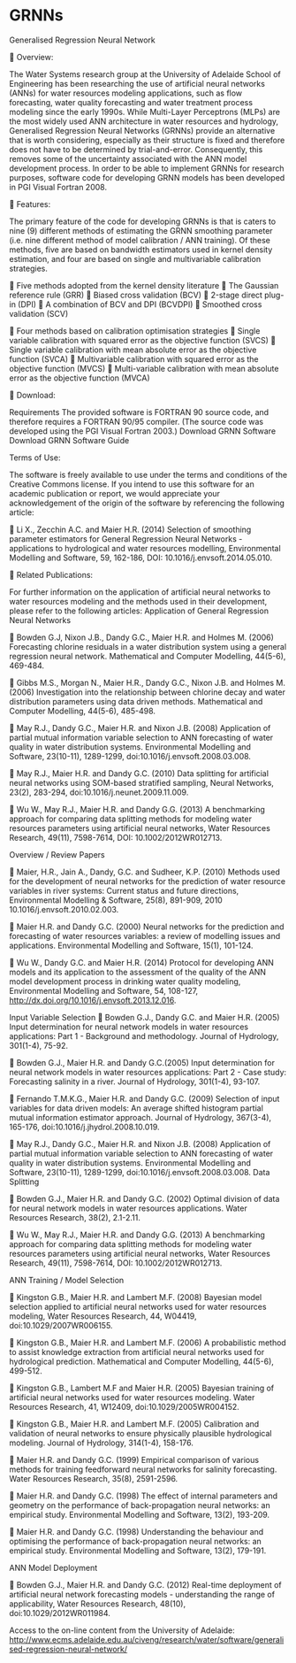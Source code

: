 GRNNs
=====

Generalised Regression Neural Network

	Overview:

The Water Systems research group at the University of Adelaide School of Engineering has been researching the use of artificial neural networks (ANNs) for water resources modeling applications, such as flow forecasting, water quality forecasting and water treatment process modeling since the early 1990s. While Multi-Layer Perceptrons (MLPs) are the most widely used ANN architecture in water resources and hydrology, Generalised Regression Neural Networks (GRNNs) provide an alternative that is worth considering, especially as their structure is fixed and therefore does not have to be determined by trial-and-error. Consequently, this removes some of the uncertainty associated with the ANN model development process. In order to be able to implement GRNNs for research purposes, software code for developing GRNN models has been developed in PGI Visual Fortran 2008.



	Features:

The primary feature of the code for developing GRNNs is that is caters to nine (9) different methods of estimating the GRNN smoothing parameter (i.e. nine different method of model calibration / ANN training). Of these methods, five are based on bandwidth estimators used in kernel density estimation, and four are based on single and multivariable calibration strategies.

	Five methods adopted from the kernel density literature 
	The Gaussian reference rule (GRR)
	Biased cross validation (BCV)
	2-stage direct plug-in (DPI) 
	A combination of BCV and DPI (BCVDPI)
	Smoothed cross validation (SCV)

	Four methods based on calibration optimisation strategies 
	Single variable calibration with squared error as the objective function (SVCS)
	Single variable calibration with mean absolute error as the objective function (SVCA)
	Multivariable calibration with squared error as the objective function (MVCS)
	Multi-variable calibration with mean absolute error as the objective function (MVCA)



	Download:

Requirements
The provided software is FORTRAN 90 source code, and therefore requires a FORTRAN 90/95 compiler. (The source code was developed using the PGI Visual Fortran 2003.)
Download
GRNN Software
Download
GRNN Software Guide



Terms of Use:

The software is freely available to use under the terms and conditions of the Creative Commons license. If you intend to use this software for an academic publication or report, we would appreciate your acknowledgement of the origin of the software by referencing the following article:

	Li X., Zecchin A.C. and Maier H.R. (2014) Selection of smoothing parameter estimators for General Regression Neural Networks - applications to hydrological and water resources modelling, Environmental Modelling and Software, 59, 162-186,  DOI: 10.1016/j.envsoft.2014.05.010.



	Related Publications:

For further information on the application of artificial neural networks to water resources modeling and the methods used in their development, please refer to the following articles:
Application of General Regression Neural Networks

	Bowden G.J, Nixon J.B., Dandy G.C., Maier H.R. and Holmes M. (2006) Forecasting chlorine residuals in a water distribution system using a general regression neural network. Mathematical and Computer Modelling, 44(5-6), 469-484.

	Gibbs M.S., Morgan N., Maier H.R., Dandy G.C., Nixon J.B. and Holmes M. (2006) Investigation into the relationship between chlorine decay and water distribution parameters using data driven methods. Mathematical and Computer Modelling, 44(5-6), 485-498.

	May R.J., Dandy G.C., Maier H.R. and Nixon J.B. (2008) Application of partial mutual information variable selection to ANN forecasting of water quality in water distribution systems. Environmental Modelling and Software, 23(10-11), 1289-1299, doi:10.1016/j.envsoft.2008.03.008.

	May R.J., Maier H.R. and Dandy G.C. (2010) Data splitting for artificial neural networks using SOM-based stratified sampling, Neural Networks, 23(2), 283-294, doi:10.1016/j.neunet.2009.11.009.

	Wu W., May R.J., Maier H.R. and Dandy G.G. (2013) A benchmarking approach for comparing data splitting methods for modeling water resources parameters using artificial neural networks, Water Resources Research, 49(11), 7598-7614, DOI: 10.1002/2012WR012713.

Overview / Review Papers

	Maier, H.R., Jain A., Dandy, G.C. and Sudheer, K.P. (2010) Methods used for the development of neural networks for the prediction of water resource variables in river systems: Current status and future directions, Environmental Modelling & Software, 25(8), 891-909, 2010 10.1016/j.envsoft.2010.02.003.

	Maier H.R. and Dandy G.C. (2000) Neural networks for the prediction and forecasting of water resources variables: a review of modelling issues and applications. Environmental Modelling and Software, 15(1), 101-124.

	Wu W., Dandy G.C. and Maier H.R. (2014) Protocol for developing ANN models and its application to the assessment of the quality of the ANN model development process in drinking water quality modeling, Environmental Modelling and Software, 54, 108-127, http://dx.doi.org/10.1016/j.envsoft.2013.12.016.

Input Variable Selection
	Bowden G.J., Dandy G.C. and Maier H.R. (2005) Input determination for neural network models in water resources applications: Part 1 - Background and methodology. Journal of Hydrology, 301(1-4), 75-92.

	Bowden G.J., Maier H.R. and Dandy G.C.(2005) Input determination for neural network models in water resources applications: Part 2 - Case study: Forecasting salinity in a river. Journal of Hydrology, 301(1-4), 93-107.

	Fernando T.M.K.G., Maier H.R. and Dandy G.C. (2009) Selection of input variables for data driven models: An average shifted histogram partial mutual information estimator approach. Journal of Hydrology, 367(3-4), 165-176, doi:10.1016/j.jhydrol.2008.10.019.

	May R.J., Dandy G.C., Maier H.R. and Nixon J.B. (2008) Application of partial mutual information variable selection to ANN forecasting of water quality in water distribution systems. Environmental Modelling and Software, 23(10-11), 1289-1299, doi:10.1016/j.envsoft.2008.03.008.
Data Splitting

	Bowden G.J., Maier H.R. and Dandy G.C. (2002) Optimal division of data for neural network models in water resources applications. Water Resources Research, 38(2), 2.1-2.11.

	Wu W., May R.J., Maier H.R. and Dandy G.G. (2013) A benchmarking approach for comparing data splitting methods for modeling water resources parameters using artificial neural networks, Water Resources Research, 49(11), 7598-7614, DOI: 10.1002/2012WR012713.

ANN Training / Model Selection

	Kingston G.B., Maier H.R. and Lambert M.F. (2008) Bayesian model selection applied to artificial neural networks used for water resources modeling, Water Resources Research, 44, W04419, doi:10.1029/2007WR006155.

	Kingston G.B., Maier H.R. and Lambert M.F. (2006) A probabilistic method to assist knowledge extraction from artificial neural networks used for hydrological prediction. Mathematical and Computer Modelling, 44(5-6), 499-512.

	Kingston G.B., Lambert M.F and Maier H.R. (2005) Bayesian training of artificial neural networks used for water resources modeling. Water Resources Research, 41, W12409, doi:10.1029/2005WR004152.

	Kingston G.B., Maier H.R. and Lambert M.F. (2005) Calibration and validation of neural networks to ensure physically plausible hydrological modeling. Journal of Hydrology, 314(1-4), 158-176.

	Maier H.R. and Dandy G.C. (1999) Empirical comparison of various methods for training feedforward neural networks for salinity forecasting. Water Resources Research, 35(8), 2591-2596.

	Maier H.R. and Dandy G.C. (1998) The effect of internal parameters and geometry on the performance of back-propagation neural networks: an empirical study. Environmental Modelling and Software, 13(2), 193-209.

	Maier H.R. and Dandy G.C. (1998) Understanding the behaviour and optimising the performance of back-propagation neural networks: an empirical study. Environmental Modelling and Software, 13(2), 179-191.

ANN Model Deployment

	Bowden G.J., Maier H.R. and Dandy G.C. (2012) Real-time deployment of artificial neural network forecasting models - understanding the range of applicability, Water Resources Research, 48(10), doi:10.1029/2012WR011984.



Access to the on-line content from the University of Adelaide:
http://www.ecms.adelaide.edu.au/civeng/research/water/software/generalised-regression-neural-network/
